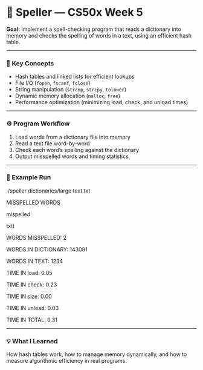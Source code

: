 # 🧠 Speller — CS50x Week 5

**Goal:** Implement a spell-checking program that reads a dictionary into memory and checks the spelling of words in a text, using an efficient hash table.

---

### 🧠 Key Concepts
- Hash tables and linked lists for efficient lookups  
- File I/O (`fopen`, `fscanf`, `fclose`)  
- String manipulation (`strcmp`, `strcpy`, `tolower`)  
- Dynamic memory allocation (`malloc`, `free`)  
- Performance optimization (minimizing load, check, and unload times)

---

### ⚙️ Program Workflow
1. Load words from a dictionary file into memory  
2. Read a text file word-by-word  
3. Check each word’s spelling against the dictionary  
4. Output misspelled words and timing statistics  

---

### 🧩 Example Run

./speller dictionaries/large text.txt

MISSPELLED WORDS

mispelled

txtt

WORDS MISSPELLED: 2

WORDS IN DICTIONARY: 143091

WORDS IN TEXT: 1234

TIME IN load: 0.05

TIME IN check: 0.23

TIME IN size: 0.00

TIME IN unload: 0.03

TIME IN TOTAL: 0.31


---

### 💡 What I Learned
How hash tables work, how to manage memory dynamically, and how to measure algorithmic efficiency in real programs.
